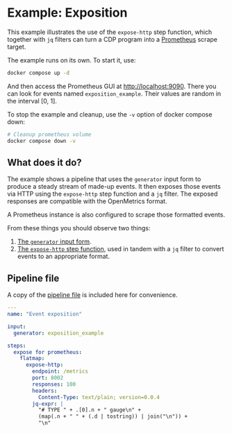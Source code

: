 # Example: Exposition

This example illustrates the use of the `expose-http` step function,
which together with `jq` filters can turn a CDP program into a
[Prometheus](https://prometheus.io/) scrape target.

The example runs on its own. To start it, use:

```bash
docker compose up -d
```

And then access the Prometheus GUI at <http://localhost:9090>. There
you can look for events named `exposition_example`. Their values are
random in the interval [0, 1].

To stop the example and cleanup, use the `-v` option of docker
compose down:

```bash
# Cleanup prometheus volume
docker compose down -v
```

## What does it do?

The example shows a pipeline that uses the `generator` input form to
produce a steady stream of made-up events. It then exposes those
events via HTTP using the `expose-http` step function and a `jq`
filter. The exposed responses are compatible with the OpenMetrics
format.

A Prometheus instance is also configured to scrape those formatted
events.

From these things you should observe two things:
1. [The `generator` input form](/../../#generator).
1. [The `expose-http` step function](/../../#expose-http), used in
   tandem with a `jq` filter to convert events to an appropriate
   format.

## Pipeline file

A copy of the [pipeline file](pipeline.yaml) is included here for
convenience.

```yaml
---
name: "Event exposition"

input:
  generator: exposition_example

steps:
  expose for prometheus:
    flatmap:
      expose-http:
        endpoint: /metrics
        port: 8002
        responses: 100
        headers:
          Content-Type: text/plain; version=0.0.4
        jq-expr: |
          "# TYPE " + .[0].n + " gauge\n" +
          (map(.n + " " + (.d | tostring)) | join("\n")) +
          "\n"

```
